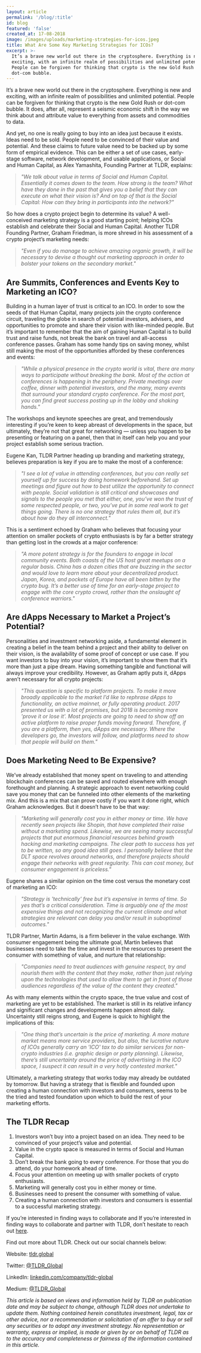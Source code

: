 ```yaml
---
layout: article
permalink: '/blog/:title'
id: blog
featured: 'false'
created_at: 17-08-2018
image: /images/uploads/marketing-strategies-for-icos.jpeg
title: What Are Some Key Marketing Strategies for ICOs?
excerpt: >-
  It’s a brave new world out there in the cryptosphere. Everything is new and
  exciting, with an infinite realm of possibilities and unlimited potential.
  People can be forgiven for thinking that crypto is the new Gold Rush or
  dot-com bubble.
---
```

It’s a brave new world out there in the cryptosphere. Everything is new and exciting, with an infinite realm of possibilities and unlimited potential. People can be forgiven for thinking that crypto is the new Gold Rush or dot-com bubble. It does, after all, represent a seismic economic shift in the way we think about and attribute value to everything from assets and commodities to data.

And yet, no one is really going to buy into an idea just because it exists. Ideas need to be sold. People need to be convinced of their value and potential. And these claims to future value need to be backed up by some form of empirical evidence. This can be either a set of use cases, early-stage software, network development, and usable applications, or Social and Human Capital, as Alex Yamashita, Founding Partner at TLDR, explains:

> _"We talk about value in terms of Social and Human Capital. Essentially it comes down to the team. How strong is the team? What have they done in the past that gives you a belief that they can execute on what their vision is? And on top of that is the Social Capital: How can they bring in participants into the network?"_

So how does a crypto project begin to determine its value? A well-conceived marketing strategy is a good starting point; helping ICOs establish and celebrate their Social and Human Capital. Another TLDR Founding Partner, Graham Friedman, is more shrewd in his assessment of a crypto project’s marketing needs:

> _"Even if you do manage to achieve amazing organic growth, it will be necessary to devise a thought out marketing approach in order to bolster your tokens on the secondary market."_

## Are Summits, Conferences and Events Key to Marketing an ICO?

Building in a human layer of trust is critical to an ICO. In order to sow the seeds of that Human Capital, many projects join the crypto conference circuit, traveling the globe in search of potential investors, advisers, and opportunities to promote and share their vision with like-minded people. But it’s important to remember that the aim of gaining Human Capital is to build trust and raise funds, not break the bank on travel and all-access conference passes. Graham has some handy tips on saving money, whilst still making the most of the opportunities afforded by these conferences and events:

> _"While a physical presence in the crypto world is vital, there are many ways to participate without breaking the bank. Most of the action at conferences is happening in the periphery. Private meetings over coffee, dinner with potential investors, and the many, many events that surround your standard crypto conference. For the most part, you can find great success posting up in the lobby and shaking hands."_

The workshops and keynote speeches are great, and tremendously interesting if you’re keen to keep abreast of developments in the space, but ultimately, they’re not that great for networking — unless you happen to be presenting or featuring on a panel, then that in itself can help you and your project establish some serious traction.

Eugene Kan, TLDR Partner heading up branding and marketing strategy, believes preparation is key if you are to make the most of a conference:

> _"I see a lot of value in attending conferences, but you can really set yourself up for success by doing homework beforehand. Set up meetings and figure out how to best utilize the opportunity to connect with people. Social validation is still critical and showcases and signals to the people you met that either, one, you’ve won the trust of some respected people, or two, you’ve put in some real work to get things going. There is no one strategy that rules them all, but it’s about how do they all interconnect."_

This is a sentiment echoed by Graham who believes that focusing your attention on smaller pockets of crypto enthusiasts is by far a better strategy than getting lost in the crowds at a major conference:

> _"A more potent strategy is for the founders to engage in local community events. Both coasts of the US host great meetups on a regular basis. China has a dozen cities that are buzzing in the sector and would love to learn more about your decentralized product. Japan, Korea, and pockets of Europe have all been bitten by the crypto bug. It’s a better use of time for an early-stage project to engage with the core crypto crowd, rather than the onslaught of conference warriors."_

## Are dApps Necessary to Market a Project’s Potential?

Personalities and investment networking aside, a fundamental element in creating a belief in the team behind a project and their ability to deliver on their vision, is the availability of some proof of concept or use case. If you want investors to buy into your vision, it’s important to show them that it’s more than just a pipe dream. Having something tangible and functional will always improve your credibility. However, as Graham aptly puts it, dApps aren’t necessary for all crypto projects:

> _"This question is specific to platform projects. To make it more broadly applicable to the market I’d like to rephrase dApps to functionality, an active mainnet, or fully operating product. 2017 presented us with a lot of promises, but 2018 is becoming more 'prove it or lose it'. Most projects are going to need to show off an active platform to raise proper funds moving forward. Therefore, if you are a platform, then yes, dApps are necessary. Where the developers go, the investors will follow, and platforms need to show that people will build on them."_

## Does Marketing Need to Be Expensive?

We’ve already established that money spent on traveling to and attending blockchain conferences can be saved and routed elsewhere with enough forethought and planning. A strategic approach to event networking could save you money that can be funneled into other elements of the marketing mix. And this is a mix that can prove costly if you want it done right, which Graham acknowledges. But it doesn’t have to be that way:

> _"Marketing will generally cost you in either money or time. We have recently seen projects like Shopin, that have completed their raise without a marketing spend. Likewise, we are seeing many successful projects that put enormous financial resources behind growth hacking and marketing campaigns. The clear path to success has yet to be written, so any good idea still goes. I personally believe that the DLT space revolves around networks, and therefore projects should engage their networks with great regularity. This can cost money, but consumer engagement is priceless."_

Eugene shares a similar opinion on the time cost versus the monetary cost of marketing an ICO:

> _"Strategy is 'technically' free but it’s expensive in terms of time. So yes that’s a critical consideration. Time is arguably one of the most expensive things and not recognizing the current climate and what strategies are relevant can delay you and/or result in suboptimal outcomes."_

TLDR Partner, Martin Adams, is a firm believer in the value exchange. With consumer engagement being the ultimate goal, Martin believes that businesses need to take the time and invest in the resources to present the consumer with something of value, and nurture that relationship:

> _"Companies need to treat audiences with genuine respect, try and nourish them with the content that they make, rather than just relying upon the technologies that used to allow them to get in front of those audiences regardless of the value of the content they created."_

As with many elements within the crypto space, the true value and cost of marketing are yet to be established. The market is still in its relative infancy and significant changes and developments happen almost daily. Uncertainty still reigns strong, and Eugene is quick to highlight the implications of this:

> _"One thing that’s uncertain is the price of marketing. A more mature market means more service providers, but also, the lucrative nature of ICOs generally carry an 'ICO' tax to do similar services for non-crypto industries (i.e. graphic design or party planning). Likewise, there’s still uncertainty around the price of advertising in the ICO space, I suspect it can result in a very hotly contested market."_

Ultimately, a marketing strategy that works today may already be outdated by tomorrow. But having a strategy that is flexible and founded upon creating a human connection with investors and consumers, seems to be the tried and tested foundation upon which to build the rest of your marketing efforts.

## The TLDR Recap

1. Investors won’t buy into a project based on an idea. They need to be convinced of your project’s value and potential.
2. Value in the crypto space is measured in terms of Social and Human Capital.
3. Don’t break the bank going to every conference. For those that you do attend, do your homework ahead of time.
4. Focus your attention on meeting up with smaller pockets of crypto enthusiasts.
5. Marketing will generally cost you in either money or time.
6. Businesses need to present the consumer with something of value.
7. Creating a human connection with investors and consumers is essential to a successful marketing strategy.

If you’re interested in finding ways to collaborate and If you’re interested in finding ways to collaborate and partner with TLDR, don’t hesitate to reach out [here](https://tldr.global/contact).

Find out more about TLDR. Check out our social channels below:

Website: [tldr.global](https://tldr.global/)

Twitter: [@TLDR_Global](https://twitter.com/TLDR_Global)

LinkedIn: [linkedin.com/company/tldr-global](https://www.linkedin.com/company/tldr-global/)

Medium: [@TLDR_Global](https://medium.com/@TLDR_Global)

_This article is based on views and information held by TLDR on publication date and may be subject to change, although TLDR does not undertake to update them. Nothing contained herein constitutes investment, legal, tax or other advice, nor a recommendation or solicitation of an offer to buy or sell any securities or to adopt any investment strategy. No representation or warranty, express or implied, is made or given by or on behalf of TLDR as to the accuracy and completeness or fairness of the information contained in this article._
